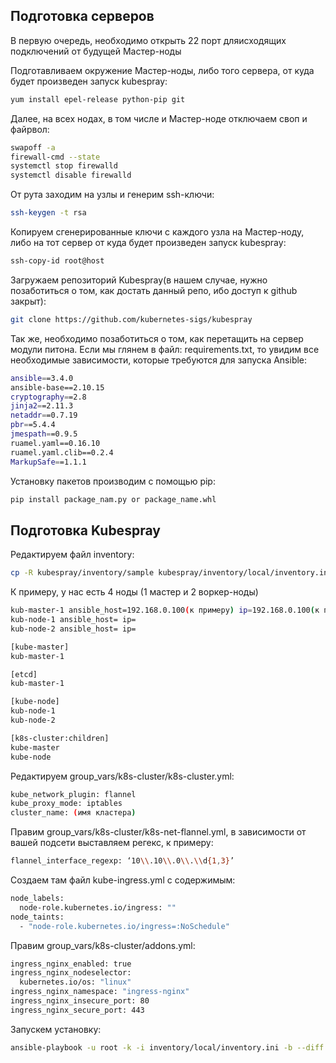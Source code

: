 <h2>Подготовка серверов</h2>

В первую очередь, необходимо открыть 22 порт дляисходящих подключений от будущей Мастер-ноды

Подготавливаем окружение Мастер-ноды, либо того сервера, от куда будет произведен запуск kubespray:
```sh
yum install epel-release python-pip git
```

Далее, на всех нодах, в том числе и Мастер-ноде отключаем своп и файрвол:
```sh
swapoff -a 
firewall-cmd --state
systemctl stop firewalld
systemctl disable firewalld
```

От рута заходим на узлы и генерим ssh-ключи:
```sh
ssh-keygen -t rsa
```

Копируем сгенерированные ключи с каждого узла на Мастер-ноду, либо на тот сервер от куда будет произведен запуск kubespray:
```sh
ssh-copy-id root@host
```

Загружаем репозиторий Kubespray(в нашем случае, нужно позаботиться о том, как достать данный репо, ибо доступ к github закрыт):
```sh
git clone https://github.com/kubernetes-sigs/kubespray
```

Так же, необходимо позаботиться о том, как перетащить на сервер модули питона.
Если мы глянем в файл: requirements.txt, то увидим все необходимые зависимости, которые требуются для запуска Ansible:
```sh
ansible==3.4.0
ansible-base==2.10.15
cryptography==2.8
jinja2==2.11.3
netaddr==0.7.19
pbr==5.4.4
jmespath==0.9.5
ruamel.yaml==0.16.10
ruamel.yaml.clib==0.2.4
MarkupSafe==1.1.1
```

Установку пакетов производим с помощью pip:
```sh
pip install package_nam.py or package_name.whl
```

<h2>Подготовка Kubespray</h2>

Редактируем файл inventory:
```sh
cp -R kubespray/inventory/sample kubespray/inventory/local/inventory.ini
```

К примеру, у нас есть 4 ноды (1 мастер и 2 воркер-ноды)
```sh
kub-master-1 ansible_host=192.168.0.100(к примеру) ip=192.168.0.100(к примеру)
kub-node-1 ansible_host= ip=
kub-node-2 ansible_host= ip=

[kube-master]
kub-master-1

[etcd]
kub-master-1

[kube-node]
kub-node-1
kub-node-2

[k8s-cluster:children]
kube-master
kube-node
```

Редактируем group_vars/k8s-cluster/k8s-cluster.yml:
```sh
kube_network_plugin: flannel
kube_proxy_mode: iptables
cluster_name: (имя кластера)
```

Правим group_vars/k8s-cluster/k8s-net-flannel.yml, в зависимости от вашей подсети выставляем регекс, к примеру:
```sh
flannel_interface_regexp: ‘10\\.10\\.0\\.\\d{1,3}’
```
Создаем там файл kube-ingress.yml с содержимым:
```sh
node_labels:
  node-role.kubernetes.io/ingress: ""
node_taints:
  - "node-role.kubernetes.io/ingress=:NoSchedule"
```
Правим group_vars/k8s-cluster/addons.yml:
```sh
ingress_nginx_enabled: true
ingress_nginx_nodeselector:
  kubernetes.io/os: "linux"
ingress_nginx_namespace: "ingress-nginx"
ingress_nginx_insecure_port: 80
ingress_nginx_secure_port: 443
```

Запускем установку:
```sh
ansible-playbook -u root -k -i inventory/local/inventory.ini -b --diff inventory.ini
```
